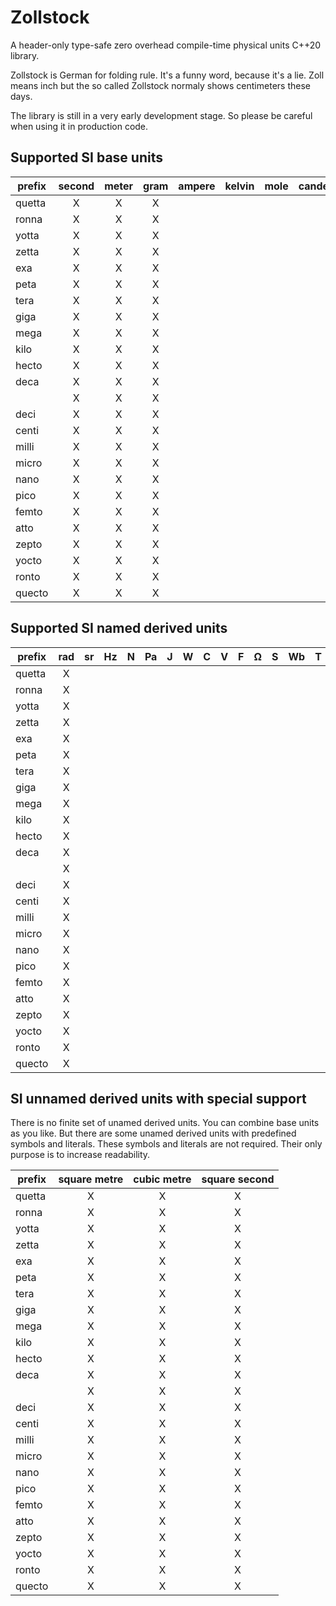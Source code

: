 # Zollstock
A header-only type-safe zero overhead compile-time physical units C++20 library.

Zollstock is German for folding rule. It's a funny word, because it's a lie. Zoll means inch but the
so called Zollstock normaly shows centimeters these days.

The library is still in a very early development stage. So please be careful when using it in
production code.

## Supported SI base units

| prefix | second | meter | gram | ampere | kelvin | mole | candela |
|--------|:------:|:-----:|:----:|:------:|:------:|:----:|:-------:|
| quetta |    X   |   X   |   X  |        |        |      |         |
| ronna  |    X   |   X   |   X  |        |        |      |         |
| yotta  |    X   |   X   |   X  |        |        |      |         |
| zetta  |    X   |   X   |   X  |        |        |      |         |
| exa    |    X   |   X   |   X  |        |        |      |         |
| peta   |    X   |   X   |   X  |        |        |      |         |
| tera   |    X   |   X   |   X  |        |        |      |         |
| giga   |    X   |   X   |   X  |        |        |      |         |
| mega   |    X   |   X   |   X  |        |        |      |         |
| kilo   |    X   |   X   |   X  |        |        |      |         |
| hecto  |    X   |   X   |   X  |        |        |      |         |
| deca   |    X   |   X   |   X  |        |        |      |         |
|        |    X   |   X   |   X  |        |        |      |         |
| deci   |    X   |   X   |   X  |        |        |      |         |
| centi  |    X   |   X   |   X  |        |        |      |         |
| milli  |    X   |   X   |   X  |        |        |      |         |
| micro  |    X   |   X   |   X  |        |        |      |         |
| nano   |    X   |   X   |   X  |        |        |      |         |
| pico   |    X   |   X   |   X  |        |        |      |         |
| femto  |    X   |   X   |   X  |        |        |      |         |
| atto   |    X   |   X   |   X  |        |        |      |         |
| zepto  |    X   |   X   |   X  |        |        |      |         |
| yocto  |    X   |   X   |   X  |        |        |      |         |
| ronto  |    X   |   X   |   X  |        |        |      |         |
| quecto |    X   |   X   |   X  |        |        |      |         |

## Supported SI named derived units

| prefix | rad | sr | Hz | N | Pa | J | W | C | V | F | Ω | S | Wb | T | H | °C | lm | lx | Bq | Gy | Sv | kat |
|--------|:---:|:--:|:--:|:-:|:--:|:-:|:-:|:-:|:-:|:-:|:-:|:-:|:--:|:-:|:-:|:--:|:--:|:--:|:--:|:--:|:--:|:---:|
| quetta |  X  |    |    |   |    |   |   |   |   |   |   |   |    |   |   |    |    |    |    |    |    |     |
| ronna  |  X  |    |    |   |    |   |   |   |   |   |   |   |    |   |   |    |    |    |    |    |    |     |
| yotta  |  X  |    |    |   |    |   |   |   |   |   |   |   |    |   |   |    |    |    |    |    |    |     |
| zetta  |  X  |    |    |   |    |   |   |   |   |   |   |   |    |   |   |    |    |    |    |    |    |     |
| exa    |  X  |    |    |   |    |   |   |   |   |   |   |   |    |   |   |    |    |    |    |    |    |     |
| peta   |  X  |    |    |   |    |   |   |   |   |   |   |   |    |   |   |    |    |    |    |    |    |     |
| tera   |  X  |    |    |   |    |   |   |   |   |   |   |   |    |   |   |    |    |    |    |    |    |     |
| giga   |  X  |    |    |   |    |   |   |   |   |   |   |   |    |   |   |    |    |    |    |    |    |     |
| mega   |  X  |    |    |   |    |   |   |   |   |   |   |   |    |   |   |    |    |    |    |    |    |     |
| kilo   |  X  |    |    |   |    |   |   |   |   |   |   |   |    |   |   |    |    |    |    |    |    |     |
| hecto  |  X  |    |    |   |    |   |   |   |   |   |   |   |    |   |   |    |    |    |    |    |    |     |
| deca   |  X  |    |    |   |    |   |   |   |   |   |   |   |    |   |   |    |    |    |    |    |    |     |
|        |  X  |    |    |   |    |   |   |   |   |   |   |   |    |   |   |    |    |    |    |    |    |     |
| deci   |  X  |    |    |   |    |   |   |   |   |   |   |   |    |   |   |    |    |    |    |    |    |     |
| centi  |  X  |    |    |   |    |   |   |   |   |   |   |   |    |   |   |    |    |    |    |    |    |     |
| milli  |  X  |    |    |   |    |   |   |   |   |   |   |   |    |   |   |    |    |    |    |    |    |     |
| micro  |  X  |    |    |   |    |   |   |   |   |   |   |   |    |   |   |    |    |    |    |    |    |     |
| nano   |  X  |    |    |   |    |   |   |   |   |   |   |   |    |   |   |    |    |    |    |    |    |     |
| pico   |  X  |    |    |   |    |   |   |   |   |   |   |   |    |   |   |    |    |    |    |    |    |     |
| femto  |  X  |    |    |   |    |   |   |   |   |   |   |   |    |   |   |    |    |    |    |    |    |     |
| atto   |  X  |    |    |   |    |   |   |   |   |   |   |   |    |   |   |    |    |    |    |    |    |     |
| zepto  |  X  |    |    |   |    |   |   |   |   |   |   |   |    |   |   |    |    |    |    |    |    |     |
| yocto  |  X  |    |    |   |    |   |   |   |   |   |   |   |    |   |   |    |    |    |    |    |    |     |
| ronto  |  X  |    |    |   |    |   |   |   |   |   |   |   |    |   |   |    |    |    |    |    |    |     |
| quecto |  X  |    |    |   |    |   |   |   |   |   |   |   |    |   |   |    |    |    |    |    |    |     |

## SI unnamed derived units with special support

There is no finite set of unamed derived units. You can combine base units as you like. But there
are some unamed derived units with predefined symbols and literals. These symbols and literals
are not required. Their only purpose is to increase readability.

| prefix | square metre | cubic metre | square second |
|--------|:------------:|:-----------:|:-------------:|
| quetta |       X      |      X      |       X       |
| ronna  |       X      |      X      |       X       |
| yotta  |       X      |      X      |       X       |
| zetta  |       X      |      X      |       X       |
| exa    |       X      |      X      |       X       |
| peta   |       X      |      X      |       X       |
| tera   |       X      |      X      |       X       |
| giga   |       X      |      X      |       X       |
| mega   |       X      |      X      |       X       |
| kilo   |       X      |      X      |       X       |
| hecto  |       X      |      X      |       X       |
| deca   |       X      |      X      |       X       |
|        |       X      |      X      |       X       |
| deci   |       X      |      X      |       X       |
| centi  |       X      |      X      |       X       |
| milli  |       X      |      X      |       X       |
| micro  |       X      |      X      |       X       |
| nano   |       X      |      X      |       X       |
| pico   |       X      |      X      |       X       |
| femto  |       X      |      X      |       X       |
| atto   |       X      |      X      |       X       |
| zepto  |       X      |      X      |       X       |
| yocto  |       X      |      X      |       X       |
| ronto  |       X      |      X      |       X       |
| quecto |       X      |      X      |       X       |
